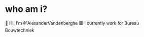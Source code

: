# who am i?
👋 Hi, I’m @AlexanderVandenberghe
🟥 I currently work for Bureau Bouwtechniek

<!---
AlexanderVandenberghe/AlexanderVandenberghe is a ✨ special ✨ repository because its `README.md` (this file) appears on your GitHub profile.
You can click the Preview link to take a look at your changes.

- 👀 I’m interested in ...
- 🌱 I’m currently learning ...
- 💞️ I’m looking to collaborate on ...
- 📫 How to reach me ...
--->
